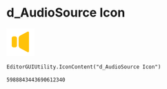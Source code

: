 # d_AudioSource Icon
![](/img/d_AudioSource%20Icon.png)

``` CSharp
EditorGUIUtility.IconContent("d_AudioSource Icon")
```
```
5988843443690612340
```
